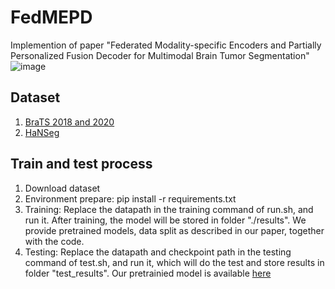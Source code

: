 # FedMEPD

Implemention of paper "Federated Modality-specific Encoders and Partially Personalized Fusion Decoder for Multimodal Brain Tumor Segmentation"
![image](https://github.com/user-attachments/assets/7de88c25-8823-4c07-b774-d164a863fcc5)

## Dataset

1. [BraTS 2018 and 2020](https://drive.google.com/drive/folders/1AwLwGgEBQwesIDTlWpubbwqxxd8brt5A?usp=sharing)
2. [HaNSeg](https://zenodo.org/records/7442914)

## Train and test process
1. Download dataset
2. Environment prepare: pip install -r requirements.txt
3. Training: Replace the datapath in the training command of run.sh, and run it. After training, the model will be stored in folder "./results". We provide pretrained models, data split as described in our paper, together with the code.
4. Testing: Replace the datapath and checkpoint path in the testing command of test.sh, and run it, which will do the test and store results in folder "test_results". Our pretrainied model is available [here](https://drive.google.com/drive/folders/1lAW-QM_zA_fw_7Zd1iBZowr0SKaqLSJz?usp=sharing)
